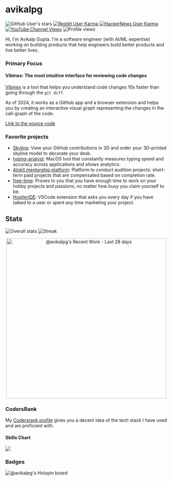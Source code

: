 # avikalpg
![GitHub User's stars](https://img.shields.io/github/stars/avikalpg?style=for-the-badge&logo=github)
[![Reddit User Karma](https://img.shields.io/reddit/user-karma/combined/AvikalpGupta?style=for-the-badge&logo=reddit)](https://www.reddit.com/user/AvikalpGupta/)
[![HackerNews User Karma](https://img.shields.io/hackernews/user-karma/avikalp?style=for-the-badge&logo=ycombinator)](https://news.ycombinator.com/user?id=avikalp)
[![YouTube Channel Views](https://img.shields.io/youtube/channel/views/UCyK7ZivLTApYvfV3qE4b3DQ?style=for-the-badge&logo=youtube)](https://youtube.com/@avikalp?si=mIfZGQCWUSboN-gJ)
![Profile views](https://komarev.com/ghpvc/?username=avikalpg&color=0e75b6&style=for-the-badge&label=Profile%20Views%20%28since%202025%29) 

Hi, I'm Avikalp Gupta. I'm a software engineer (with AI/ML expertise) working on building products that help engineers build better products and live better lives.

### Primary Focus

#### Vibinex: The most intuitive interface for reviewing code changes

[Vibinex](https://vibinex.com) is a tool that helps you understand code changes 10x faster than going through the `git diff`.

As of 2024, it works as a GitHub app and a browser extension and helps you by creating an interactive visual graph representing the changes in the call-graph of the code.

[Link to the source code](https://github.com/vibinex/vibinex)

### Favorite projects

- [Skyline](https://skyline3d.in): View your GitHub contributions in 3D and order your 3D-printed skyline model to decorate your desk.
- [typing-analyst](https://typing-analyst.vercel.app): MacOS tool that constantly measures typing speed and accuracy across applications and shows analytics.
- [Alokit mentorship platform](https://alokit.in): Platform to conduct audition projects: short-term paid projects that are compensated based on completion rate.
- [free-time](https://myfreetimeinaweek.in): Proves to you that you have enough time to work on your hobby projects and passions; no matter how busy you claim yourself to be.
- [HustlerIDE](https://marketplace.visualstudio.com/items?itemName=vibinex.hustler): VSCode extension that asks you every day if you have talked to a user or spent any time marketing your project.

## Stats
![Overall stats](https://github-readme-stats.vercel.app/api?username=avikalpg&show_icons=true)
![Streak](https://github-readme-streak-stats.herokuapp.com/?user=avikalpg&theme=chartreuse&hide_border=false)
<!--<a href="https://next.ossinsight.io/widgets/official/compose-user-dashboard-stats?user_id=7858932" target="_blank" style="display: block" align="center">
  <picture>
    <source media="(prefers-color-scheme: dark)" srcset="https://next.ossinsight.io/widgets/official/compose-user-dashboard-stats/thumbnail.png?user_id=7858932&image_size=auto&color_scheme=dark" width="1024" height="auto">
    <img alt="Dashboard stats of @avikalpg" src="https://next.ossinsight.io/widgets/official/compose-user-dashboard-stats/thumbnail.png?user_id=7858932&image_size=auto&color_scheme=light" width="100%" height="auto">
  </picture>
</a>-->
<a href="https://next.ossinsight.io/widgets/official/compose-currently-working-on?user_id=7858932&activity_type=all" target="_blank" style="display: block" align="center">
  <picture>
    <source media="(prefers-color-scheme: dark)" srcset="https://next.ossinsight.io/widgets/official/compose-currently-working-on/thumbnail.png?user_id=7858932&activity_type=all&image_size=auto&color_scheme=dark" width="497.5" height="auto">
    <img alt="@avikalpg's Recent Work - Last 28 days" src="https://next.ossinsight.io/widgets/official/compose-currently-working-on/thumbnail.png?user_id=7858932&activity_type=all&image_size=auto&color_scheme=light" width="497.5" height="auto">
  </picture>
</a>

### CodersRank
My [Codersrank profile](https://profile.codersrank.io/user/avikalpg) gives you a decent idea of the tech stack I have used and am proficient with.

<!-- #### Summary

<img
  src="https://cr-ss-service.azurewebsites.net/api/ScreenShot?widget=summary&username="
/> -->

#### Skills Chart

<img
  src="https://cr-skills-chart-widget.azurewebsites.net/api/api?username=avikalpg&skills=JavaScript,TypeScript,HTML,CSS,Go,Python,Kotlin,Java,Rust&show-other-skills=true&width=820"
/>

### Badges
![@avikalpg's Holopin board](https://holopin.me/avikalpg)

